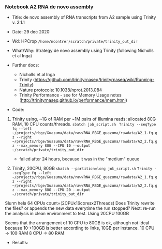 ### Notebook A2 RNA de novo assembly

- Title: de novo assembly of RNA transcripts from A2 sample using Trinity v. 2.1.1 
- Date: 29 dec 2020
- Wd: HPCrop `/home/ncontrer/scratch/private/trinity_out_dir`

- What/Why: Strategy de novo assembly using Trinity (following Nicholls et al Inga)

- Further docs: 
	- Nicholls et al Inga
	- Trinity (https://github.com/trinityrnaseq/trinityrnaseq/wiki/Running-Trinity)
	- Nature protocols: 10.1038/nprot.2013.084
	- Trinity Performance - see for Memory Usage notes (http://trinityrnaseq.github.io/performance/mem.html)

- Code: 

1. Trinity using, ~1G of RAM per ~1M pairs of Illumina reads: allocated 80G RAM, 10 CPU counts/threads.
	`sbatch job_script.sh`
	` Trinity --seqType fq --left ~/projects/rbge/Guazuma/data/raw/RNA_RBGE_guazuma/rawdata/A2_1.fq.gz --right ~/projects/rbge/Guazuma/data/raw/RNA_RBGE_guazuma/rawdata/A2_2.fq.gz --max_memory 80G --CPU 10 --output ~/scratch/private/trinity_out_dir`
	- failed after 24 hours, because it was in the "medium" queue

2. Trinity, 20CPU, 80GB
`sbatch --partition=long job_script.sh`
`Trinity --seqType fq --left ~/projects/rbge/Guazuma/data/raw/RNA_RBGE_guazuma/rawdata/A2_1.fq.gz --right ~/projects/rbge/Guazuma/data/raw/RNA_RBGE_guazuma/rawdata/A2_2.fq.gz --max_memory 80G --CPU 20 --output ~/scratch/private/trinity_out_dir`

Slurm
hela 64 CPUs count=(2CPUx16coresx2Threads)
Does Trinity rewrite the files? or appends the new data everytime the run stopped? 
Next: re-run the analysis in clean environment to test. Using 20CPU 100GB

Seems that the arrangement of 10 CPU to 80GB is ok, although not ideal because 10->100GB is better according to links, 10GB per instance.
10 CPU -> 100 RAM
8 CPU -> 80 RAM


- Results:  